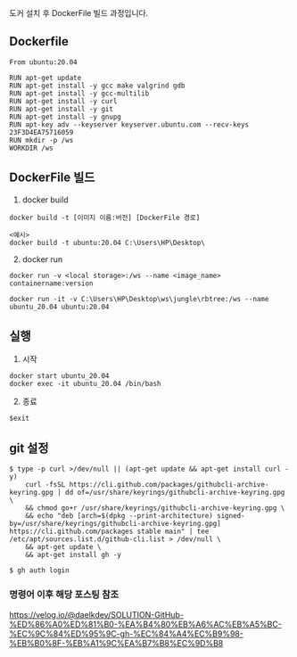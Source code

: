 

도커 설치 후 DockerFile 빌드 과정입니다.

## Dockerfile
```
From ubuntu:20.04

RUN apt-get update
RUN apt-get install -y gcc make valgrind gdb
RUN apt-get install -y gcc-multilib
RUN apt-get install -y curl
RUN apt-get install -y git
RUN apt-get install -y gnupg
RUN apt-key adv --keyserver keyserver.ubuntu.com --recv-keys 23F3D4EA75716059
RUN mkdir -p /ws
WORKDIR /ws
```

## DockerFile 빌드
1. docker build
```
docker build -t [이미지 이름:버전] [DockerFile 경로]
```

```
<예시>
docker build -t ubuntu:20.04 C:\Users\HP\Desktop\
```

2. docker run
```
docker run -v <local storage>:/ws --name <image_name> containername:version
```

```
docker run -it -v C:\Users\HP\Desktop\ws\jungle\rbtree:/ws --name ubuntu_20.04 ubuntu:20.04
```

## 실행
1. 시작
```
docker start ubuntu_20.04
docker exec -it ubuntu_20.04 /bin/bash
```

2. 종료
```
$exit
```

## git 설정
```
$ type -p curl >/dev/null || (apt-get update && apt-get install curl -y)
    curl -fsSL https://cli.github.com/packages/githubcli-archive-keyring.gpg | dd of=/usr/share/keyrings/githubcli-archive-keyring.gpg \
    && chmod go+r /usr/share/keyrings/githubcli-archive-keyring.gpg \
    && echo "deb [arch=$(dpkg --print-architecture) signed-by=/usr/share/keyrings/githubcli-archive-keyring.gpg] https://cli.github.com/packages stable main" | tee /etc/apt/sources.list.d/github-cli.list > /dev/null \
    && apt-get update \
    && apt-get install gh -y

$ gh auth login
```

### 명령어 이후 해당 포스팅 참조
https://velog.io/@daelkdev/SOLUTION-GitHub-%ED%86%A0%ED%81%B0-%EA%B4%80%EB%A6%AC%EB%A5%BC-%EC%9C%84%ED%95%9C-gh-%EC%84%A4%EC%B9%98-%EB%B0%8F-%EB%A1%9C%EA%B7%B8%EC%9D%B8
